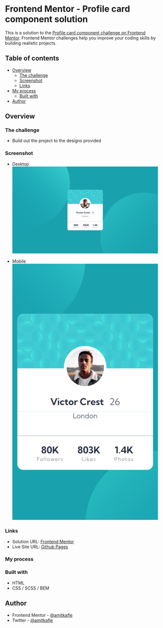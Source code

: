 # Frontend Mentor - Profile card component solution

This is a solution to the [Profile card component challenge on Frontend Mentor](https://www.frontendmentor.io/challenges/profile-card-component-cfArpWshJ). Frontend Mentor challenges help you improve your coding skills by building realistic projects. 

## Table of contents
- [Overview](#overview)
  - [The challenge](#the-challenge)
  - [Screenshot](#screenshot)
  - [Links](#links)
- [My process](#my-process)
  - [Built with](#built-with)
- [Author](#author)


## Overview
### The challenge
- Build out the project to the designs provided

### Screenshot
- Desktop
![Desktop](/screenshots/desktop.png)  
  
- Mobile<br>
![Mobile](/screenshots/mobile.png)

### Links

- Solution URL: [Frontend Mentor](https://www.frontendmentor.io/solutions/)
- Live Site URL: [Github Pages](https://amitkafle.github.io/FEM-Profile-Card-Component)

### My process
### Built with
- HTML
- CSS / SCSS / BEM

## Author
- Frontend Mentor - [@amitkafle](https://www.frontendmentor.io/profile/amitkafle)
- Twitter - [@amitkafle](https://www.twitter.com/amitkafle)